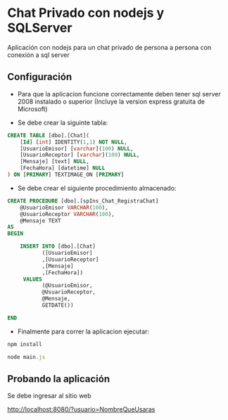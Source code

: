 # Chat Privado con nodejs y SQLServer

Aplicación con nodejs para un chat privado de persona a persona con conexión a sql server


## Configuración


* Para que la aplicacion funcione correctamente deben tener sql server 2008 instalado o superior (Incluye la version express gratuita de Microsoft)


* Se debe crear la siguinte tabla:

```SQL
CREATE TABLE [dbo].[Chat](
	[Id] [int] IDENTITY(1,1) NOT NULL,
	[UsuarioEmisor] [varchar](100) NULL,
	[UsuarioReceptor] [varchar](100) NULL,
	[Mensaje] [text] NULL,
	[FechaHora] [datetime] NULL
) ON [PRIMARY] TEXTIMAGE_ON [PRIMARY]

```

* Se debe crear el siguiente procedimiento almacenado:

```SQL
CREATE PROCEDURE [dbo].[spIns_Chat_RegistraChat]
	@UsuarioEmisor VARCHAR(100),
    @UsuarioReceptor VARCHAR(100),
    @Mensaje TEXT
AS
BEGIN

	INSERT INTO [dbo].[Chat]
           ([UsuarioEmisor]
           ,[UsuarioReceptor]
           ,[Mensaje]
           ,[FechaHora])
     VALUES
           (@UsuarioEmisor,
           @UsuarioReceptor,
           @Mensaje,
           GETDATE())

END
```

* Finalmente para correr la aplicacion ejecutar:

```javascript
npm install

node main.js
```

## Probando la aplicación

Se debe ingresar al sitio web

[http://localhost:8080/?usuario=NombreQueUsaras](http://localhost:8080/?usuario=NombreQueUsaras)
